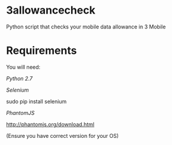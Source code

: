 # 3allowancecheck
Python script that checks your mobile data allowance in 3 Mobile

# Requirements

You will need:

*Python 2.7*

*Selenium*

sudo pip install selenium

*PhantomJS*

http://phantomjs.org/download.html

(Ensure you have correct version for your OS)
